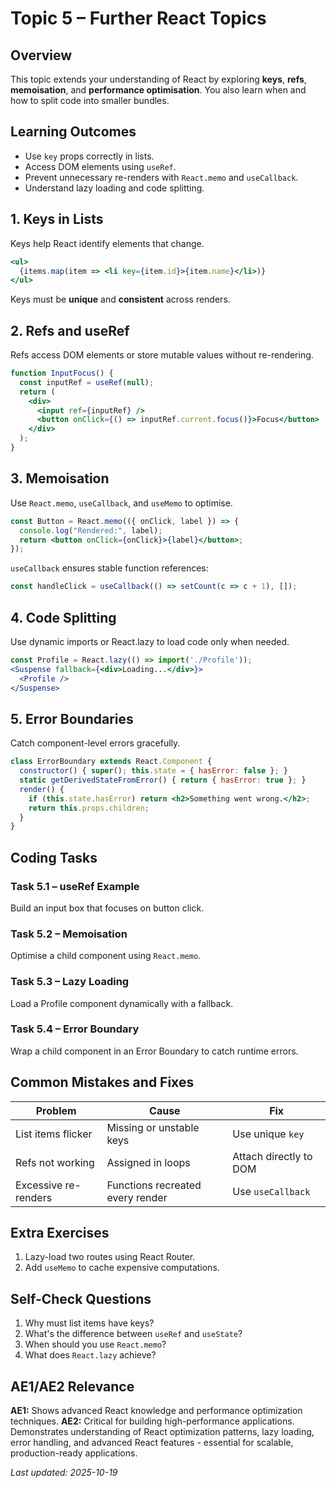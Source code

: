 # Topic 5 – Further React Topics

## Overview
This topic extends your understanding of React by exploring **keys**, **refs**, **memoisation**, and **performance optimisation**. You also learn when and how to split code into smaller bundles.

## Learning Outcomes
- Use `key` props correctly in lists.
- Access DOM elements using `useRef`.
- Prevent unnecessary re-renders with `React.memo` and `useCallback`.
- Understand lazy loading and code splitting.

## 1. Keys in Lists
Keys help React identify elements that change.

```jsx
<ul>
  {items.map(item => <li key={item.id}>{item.name}</li>)}
</ul>
```
Keys must be **unique** and **consistent** across renders.

## 2. Refs and useRef
Refs access DOM elements or store mutable values without re-rendering.

```jsx
function InputFocus() {
  const inputRef = useRef(null);
  return (
    <div>
      <input ref={inputRef} />
      <button onClick={() => inputRef.current.focus()}>Focus</button>
    </div>
  );
}
```

## 3. Memoisation
Use `React.memo`, `useCallback`, and `useMemo` to optimise.

```jsx
const Button = React.memo(({ onClick, label }) => {
  console.log("Rendered:", label);
  return <button onClick={onClick}>{label}</button>;
});
```

`useCallback` ensures stable function references:
```jsx
const handleClick = useCallback(() => setCount(c => c + 1), []);
```

## 4. Code Splitting
Use dynamic imports or React.lazy to load code only when needed.

```jsx
const Profile = React.lazy(() => import('./Profile'));
<Suspense fallback={<div>Loading...</div>}>
  <Profile />
</Suspense>
```

## 5. Error Boundaries
Catch component-level errors gracefully.

```jsx
class ErrorBoundary extends React.Component {
  constructor() { super(); this.state = { hasError: false }; }
  static getDerivedStateFromError() { return { hasError: true }; }
  render() {
    if (this.state.hasError) return <h2>Something went wrong.</h2>;
    return this.props.children;
  }
}
```

## Coding Tasks

### Task 5.1 – useRef Example
Build an input box that focuses on button click.

### Task 5.2 – Memoisation
Optimise a child component using `React.memo`.

### Task 5.3 – Lazy Loading
Load a Profile component dynamically with a fallback.

### Task 5.4 – Error Boundary
Wrap a child component in an Error Boundary to catch runtime errors.

## Common Mistakes and Fixes
| Problem | Cause | Fix |
|----------|--------|-----|
| List items flicker | Missing or unstable keys | Use unique `key` |
| Refs not working | Assigned in loops | Attach directly to DOM |
| Excessive re-renders | Functions recreated every render | Use `useCallback` |

## Extra Exercises
1. Lazy-load two routes using React Router.
2. Add `useMemo` to cache expensive computations.

## Self-Check Questions
1. Why must list items have keys?
2. What's the difference between `useRef` and `useState`?
3. When should you use `React.memo`?
4. What does `React.lazy` achieve?

## AE1/AE2 Relevance
**AE1:** Shows advanced React knowledge and performance optimization techniques.
**AE2:** Critical for building high-performance applications. Demonstrates understanding of React optimization patterns, lazy loading, error handling, and advanced React features - essential for scalable, production-ready applications.

_Last updated: 2025-10-19_
